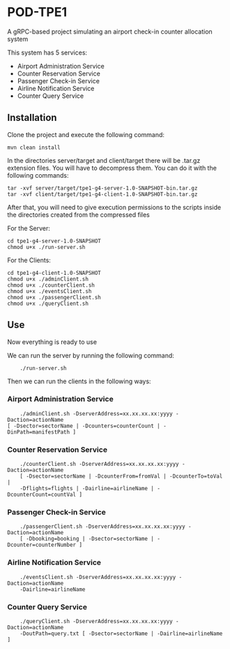 # POD-TPE1
A gRPC-based project simulating an airport check-in counter allocation system

This system has 5 services:

* Airport Administration Service
* Counter Reservation Service
* Passenger Check-in Service
* Airline Notification Service
* Counter Query Service

## Installation

Clone the project and execute the following command:
```
mvn clean install
```

In the directories server/target and client/target there will be .tar.gz extension files. You will have to decompress them.
You can do it with the following commands:
```
tar -xvf server/target/tpe1-g4-server-1.0-SNAPSHOT-bin.tar.gz
tar -xvf client/target/tpe1-g4-client-1.0-SNAPSHOT-bin.tar.gz
```

After that, you will need to give execution permissions to the scripts inside the directories created from the compressed files

For the Server:
```
cd tpe1-g4-server-1.0-SNAPSHOT
chmod u+x ./run-server.sh
```

For the Clients:
```
cd tpe1-g4-client-1.0-SNAPSHOT
chmod u+x ./adminClient.sh
chmod u+x ./counterClient.sh
chmod u+x ./eventsClient.sh
chmod u+x ./passengerClient.sh
chmod u+x ./queryClient.sh
```

## Use

Now everything is ready to use

We can run the server by running the following command:
```
    ./run-server.sh
```

Then we can run the clients in the following ways:

### Airport Administration Service
```
    ./adminClient.sh -DserverAddress=xx.xx.xx.xx:yyyy -Daction=actionName 
[ -Dsector=sectorName | -Dcounters=counterCount | -DinPath=manifestPath ]
```

### Counter Reservation Service
```
    ./counterClient.sh -DserverAddress=xx.xx.xx.xx:yyyy -Daction=actionName 
    [ -Dsector=sectorName | -DcounterFrom=fromVal | -DcounterTo=toVal | 
    -Dflights=flights | -Dairline=airlineName | -DcounterCount=countVal ]
```

### Passenger Check-in Service
```
    ./passengerClient.sh -DserverAddress=xx.xx.xx.xx:yyyy -Daction=actionName 
    [ -Dbooking=booking | -Dsector=sectorName | -Dcounter=counterNumber ]
```

### Airline Notification Service
```
    ./eventsClient.sh -DserverAddress=xx.xx.xx.xx:yyyy -Daction=actionName 
    -Dairline=airlineName
```

### Counter Query Service
```
    ./queryClient.sh -DserverAddress=xx.xx.xx.xx:yyyy -Daction=actionName 
    -DoutPath=query.txt [ -Dsector=sectorName | -Dairline=airlineName ]
```